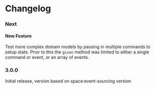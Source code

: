 Changelog
=========

### Next
#### New Feature
Test more complex domain models by passing in multiple commands to setup state.
Prior to this the `given` method was limited to either a single command or event, or an array of events.

### 3.0.0
Initial release, version based on space:event-sourcing version
